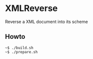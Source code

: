# XMLReverse
Reverse a XML document into its scheme

## Howto

```console
~$ ./build.sh
~$ ./prepare.sh
```
